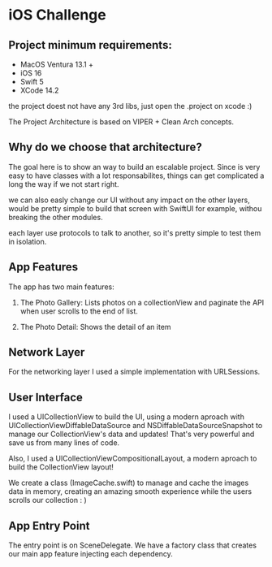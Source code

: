# iOS Challenge


## Project minimum requirements:

- MacOS Ventura 13.1 +
- iOS 16
- Swift 5
- XCode 14.2

the project doest not have any 3rd libs, just open the .project on xcode :) 

The Project Architecture is based on VIPER + Clean Arch concepts. 


## Why do we choose that architecture? 

The goal here is to show an way to build an escalable project. Since is very easy to have classes with a lot responsabilites, things can get complicated a long the way if we not start right. 

we can also easly change our UI without any impact on the other layers, would be pretty simple to build that screen with SwiftUI for example, withou breaking the other modules.

each layer use protocols to talk to another, so it's pretty simple to test them in isolation. 


## App Features

The app has two main features:

1) The Photo Gallery: Lists photos on a collectionView and paginate the API when user scrolls to the end of list.

2) The Photo Detail: Shows the detail of an item 

## Network Layer

For the networking layer I used a simple implementation with URLSessions.


## User Interface

I used a UICollectionView to build the UI, using a modern aproach with UICollectionViewDiffableDataSource and NSDiffableDataSourceSnapshot to manage our CollectionView's data and updates! That's very powerful and save us from many lines of code. 

Also, I used a UICollectionViewCompositionalLayout, a modern aproach to build the CollectionView layout! 

We create a class (ImageCache.swift) to manage and cache the images data in memory, creating an amazing smooth experience while the users scrolls our collection : )



## App Entry Point

The entry point is on SceneDelegate. We have a factory class that creates our main app feature injecting each dependency.
